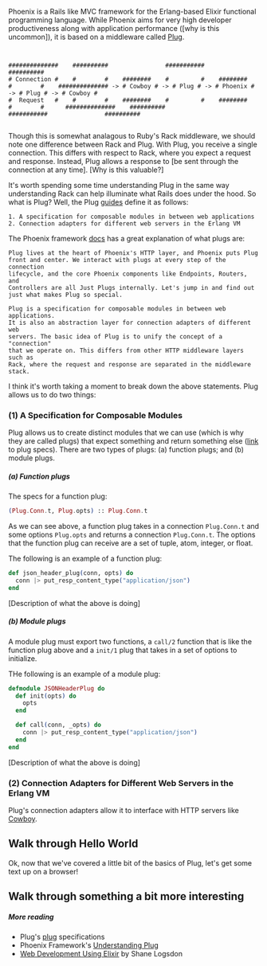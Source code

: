 Phoenix is a Rails like MVC framework for the Erlang-based Elixir functional programming language. While Phoenix aims for very high developer productiveness along with application performance ([why is this uncommon]), it is based on a middleware called [Plug](https://github.com/elixir-lang/plug).

```


##############    ##########                ###########                ##########
# Connection #    #        #    ########    #         #    ########    #        #    ############## -> # Cowboy # -> # Plug # -> # Phoenix # -> # Plug # -> # Cowboy #
#  Request   #    #        #    ########    #         #    ########    #        #      ##############    ##########                ###########                ##########


```

Though this is somewhat analagous to Ruby's Rack middleware, we should note one difference between Rack and Plug. With Plug, you receive a single connection. This differs with respect to Rack, where you expect a request and response. Instead, Plug allows a response to [be sent through the connection at any time]. [Why is this valuable?]

It's worth spending some time understanding Plug in the same way understanding Rack can help illuminate what Rails does under the hood. So what is Plug? Well, the Plug [guides](https://github.com/elixir-lang/plug) define it as follows:

```
1. A specification for composable modules in between web applications
2. Connection adapters for different web servers in the Erlang VM
```

The Phoenix framework [docs](http://www.phoenixframework.org/v0.11.0/docs/understanding-plug) has a great explanation of what plugs are:

```
Plug lives at the heart of Phoenix's HTTP layer, and Phoenix puts Plug
front and center. We interact with plugs at every step of the connection
lifecycle, and the core Phoenix components like Endpoints, Routers, and
Controllers are all Just Plugs internally. Let's jump in and find out
just what makes Plug so special.

Plug is a specification for composable modules in between web applications.
It is also an abstraction layer for connection adapters of different web
servers. The basic idea of Plug is to unify the concept of a "connection"
that we operate on. This differs from other HTTP middleware layers such as
Rack, where the request and response are separated in the middleware stack.
```

I think it's worth taking a moment to break down the above statements. Plug allows us to do two things:

### (1) A Specification for Composable Modules

Plug allows us to create distinct modules that we can use (which is why they are called plugs) that expect something and return something else ([link](https://github.com/elixir-lang/plug/blob/master/lib/plug.ex#L3-L21) to plug specs). There are two types of plugs: (a) function plugs; and (b) module plugs.

##### (a) Function plugs

The specs for a function plug:

```elixir
(Plug.Conn.t, Plug.opts) :: Plug.Conn.t
```

As we can see above, a function plug takes in a connection `Plug.Conn.t` and some options `Plug.opts` and returns a connection `Plug.Conn.t`. The options that the function plug can receive are a set of tuple, atom, integer, or float.

The following is an example of a function plug:

```elixir
def json_header_plug(conn, opts) do
  conn |> put_resp_content_type("application/json")
end
```

[Description of what the above is doing]

##### (b) Module plugs

A module plug must export two functions, a `call/2` function that is like the function plug above and a `init/1` plug that takes in a set of options to initialize.

THe following is an example of a module plug:

```elixir
defmodule JSONHeaderPlug do
  def init(opts) do
    opts
  end

  def call(conn, _opts) do
    conn |> put_resp_content_type("application/json")
  end
end
```

[Description of what the above is doing]

### (2) Connection Adapters for Different Web Servers in the Erlang VM

Plug's connection adapters allow it to interface with HTTP servers like [Cowboy](https://github.com/ninenines/cowboy).

## Walk through Hello World

Ok, now that we've covered a little bit of the basics of Plug, let's get some text up on a browser!

## Walk through something a bit more interesting

##### More reading
* Plug's [plug](https://github.com/elixir-lang/plug/blob/master/lib/plug.ex#L3-L21) specifications
* Phoenix Framework's [Understanding Plug](http://www.phoenixframework.org/v0.11.0/docs/understanding-plug)
* [Web Development Using Elixir](https://leanpub.com/web-development-using-elixir/read) by Shane Logsdon
